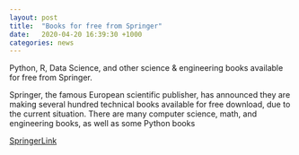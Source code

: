 ```yaml
---
layout: post
title:  "Books for free from Springer"
date:   2020-04-20 16:39:30 +1000
categories: news
---
```


Python, R, Data Science, and other science & engineering books available for free from Springer.

Springer, the famous European scientific publisher, has announced they are making several hundred technical books available for free download, due to the current situation.  There are many computer science, math, and engineering books, as well as some Python books

[SpringerLink](https://link.springer.com/search?facet-series=%227592%22&facet-content-type=%22Book%22&showAll=false)

